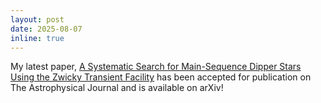 ```yaml
---
layout: post
date: 2025-08-07
inline: true
---
```


My latest paper, [A Systematic Search for Main-Sequence Dipper Stars Using the Zwicky Transient Facility](https://arxiv.org/abs/2508.03964) has been accepted for publication on The Astrophysical Journal and is available on arXiv! 

